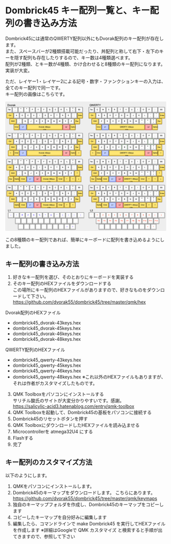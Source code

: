 # Dombrick45 キー配列一覧と、キー配列の書き込み方法

Dombrick45には通常のQWERTY配列以外にもDvorak配列のキー配列が存在します。  
また、スペースバーが2種類搭載可能だったり、丼配列と称して右下・左下のキーを隠す配列も存在したりするので、キー数は4種類選べます。  
配列が2種類、とキー数が4種類、かけ合わせると8種類のキー配列になります。実装が大変。  

ただ、レイヤー1・レイヤー2による記号・数字・ファンクションキーの入力は、全てのキー配列で同一です。  
キー配列の画像はこちらです。  

![dombrick45-release](https://github.com/dvorak55/dombrick45/blob/master/keylayout/dombrick45-release.png)

この8種類のキー配列であれば、簡単にキーボードに配列を書き込めるようにしました。  

## キー配列の書き込み方法
1. 好きなキー配列を選び、そのとおりにキーボードを実装する
2. そのキー配列のHEXファイルをダウンロードする  
この場所にキー配列のHEXファイルがありますので、好きなものをダウンロードして下さい。  
https://github.com/dvorak55/dombrick45/tree/master/qmk/hex

Dvorak配列のHEXファイル  
- dombrick45_dvorak-43keys.hex
- dombrick45_dvorak-45keys.hex
- dombrick45_dvorak-46keys.hex
- dombrick45_dvorak-48keys.hex

QWERTY配列のHEXファイル  
- dombrick45_qwerty-43keys.hex
- dombrick45_qwerty-45keys.hex
- dombrick45_qwerty-46keys.hex
- dombrick45_qwerty-48keys.hex
※これ以外のHEXファイルもありますが、それは作者がカスタマイズしたものです。  
3. QMK Toolboxをパソコンにインストールする  
サリチル酸氏のサイトが大変分かりやすいです。感謝。    
https://salicylic-acid3.hatenablog.com/entry/qmk-toolbox
4. QMK Toolboxを起動して、Dombrick45の基板をパソコンに接続する
5. Dombrick45のリセットボタンを押す
6. QMK ToolboxにダウンロードしたHEXファイルを読み込ませる
7. Microcontrollerを atmega32U4 にする
8. Flashする
9. 完了

## キー配列のカスタマイズ方法
以下のようにします。  
1. QMKをパソコンにインストールします。
2. Dombrick45のキーマップをダウンロードします。
こちらにあります。  
https://github.com/dvorak55/dombrick45/tree/master/qmk/keymaps
3. 独自のキーマップフォルダを作成し、Dombrick45のキーマップをコピーします
4. コピーしたキーマップを自分好みに編集します
5. 編集したら、コマンドラインで make Dombrick45 を実行してHEXファイルを作成します
※詳細はGoogleで QMK カスタマイズ と検索すると手順が出てきますので、参照して下さい  

